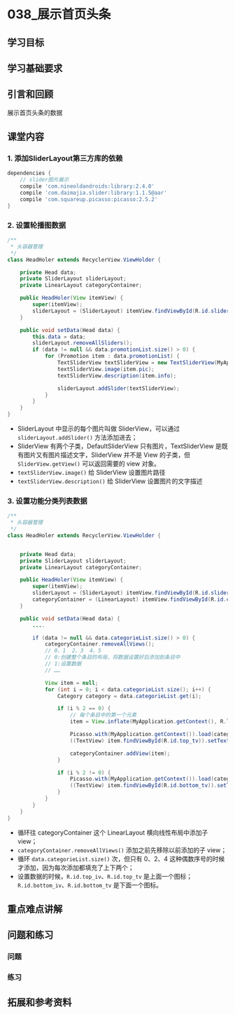 # 038_展示首页头条
## 学习目标

## 学习基础要求

## 引言和回顾
展示首页头条的数据

## 课堂内容
### 1. 添加SliderLayout第三方库的依赖

```gradle
dependencies {
    // slider图片展示
    compile 'com.nineoldandroids:library:2.4.0'
    compile 'com.daimajia.slider:library:1.1.5@aar'
    compile 'com.squareup.picasso:picasso:2.5.2'
}
```

### 2. 设置轮播图数据

```java
/**
 * 头容器管理
 */
class HeadHoler extends RecyclerView.ViewHolder {

    private Head data;
    private SliderLayout sliderLayout;
    private LinearLayout categoryContainer;

    public HeadHoler(View itemView) {
        super(itemView);
        sliderLayout = (SliderLayout) itemView.findViewById(R.id.slider);
    }

    public void setData(Head data) {
        this.data = data;
        sliderLayout.removeAllSliders();
        if (data != null && data.promotionList.size() > 0) {
            for (Promotion item : data.promotionList) {
                TextSliderView textSliderView = new TextSliderView(MyApplication.getContext());
                textSliderView.image(item.pic);
                textSliderView.description(item.info);

                sliderLayout.addSlider(textSliderView);
            }
        }
    }
}
```

- SliderLayout 中显示的每个图片叫做 SliderView，可以通过 `sliderLayout.addSlider()` 方法添加进去；
- SliderView 有两个子类，DefaultSliderView 只有图片，TextSliderView 是既有图片又有图片描述文字，SliderView 并不是 View 的子类，但 `SliderView.getView()` 可以返回需要的 view 对象。
- `textSliderView.image()` 给 SliderView 设置图片路径
- `textSliderView.description()` 给 SliderView 设置图片的文字描述

### 3. 设置功能分类列表数据

```java
/**
 * 头容器管理
 */
class HeadHoler extends RecyclerView.ViewHolder {


    private Head data;
    private SliderLayout sliderLayout;
    private LinearLayout categoryContainer;

    public HeadHoler(View itemView) {
        super(itemView);
        sliderLayout = (SliderLayout) itemView.findViewById(R.id.slider);
        categoryContainer = (LinearLayout) itemView.findViewById(R.id.catetory_container);
    }

    public void setData(Head data) {
        ....

        if (data != null && data.categorieList.size() > 0) {
            categoryContainer.removeAllViews();
            // 0、1  2、3  4、5
            // 0:创建整个条目的布局，将数据设置好后添加到条目中
            // 1:设置数据
            // ……

            View item = null;
            for (int i = 0; i < data.categorieList.size(); i++) {
                Category category = data.categorieList.get(i);

                if (i % 2 == 0) {
                    // 每个条目中的第一个元素
                    item = View.inflate(MyApplication.getContext(), R.layout.item_home_head_category, null);

                    Picasso.with(MyApplication.getContext()).load(category.pic).into((ImageView) item.findViewById(R.id.top_iv));
                    ((TextView) item.findViewById(R.id.top_tv)).setText(category.name);

                    categoryContainer.addView(item);
                }

                if (i % 2 != 0) {
                    Picasso.with(MyApplication.getContext()).load(category.pic).into((ImageView) item.findViewById(R.id.bottom_iv));
                    ((TextView) item.findViewById(R.id.bottom_tv)).setText(category.name);
                }
            }
        }
    }
}
```

- 循环往 categoryContainer 这个 LinearLayout 横向线性布局中添加子 view；
- `categoryContainer.removeAllViews()` 添加之前先移除以前添加的子 view；
- 循环 `data.categorieList.size()` 次，但只有 0、2、4 这种偶数序号的时候才添加，因为每次添加都填充了上下两个；
- 设置数据的时候，`R.id.top_iv`、`R.id.top_tv` 是上面一个图标；`R.id.bottom_iv`、`R.id.bottom_tv` 是下面一个图标。

## 重点难点讲解

## 问题和练习

### 问题

### 练习

## 拓展和参考资料
